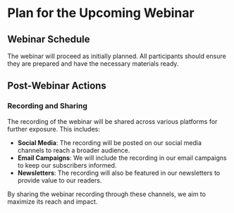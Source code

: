 # Plan for the Upcoming Webinar

## Webinar Schedule
The webinar will proceed as initially planned. All participants should ensure they are prepared and have the necessary materials ready.

## Post-Webinar Actions
### Recording and Sharing
The recording of the webinar will be shared across various platforms for further exposure. This includes:
- **Social Media**: The recording will be posted on our social media channels to reach a broader audience.
- **Email Campaigns**: We will include the recording in our email campaigns to keep our subscribers informed.
- **Newsletters**: The recording will also be featured in our newsletters to provide value to our readers.

By sharing the webinar recording through these channels, we aim to maximize its reach and impact.